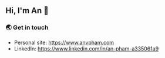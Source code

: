 ## Hi, I'm An :wave:

### :earth_asia: Get in touch
- Personal site: https://www.anvpham.com
- LinkedIn: https://www.linkedin.com/in/an-pham-a335061a9
